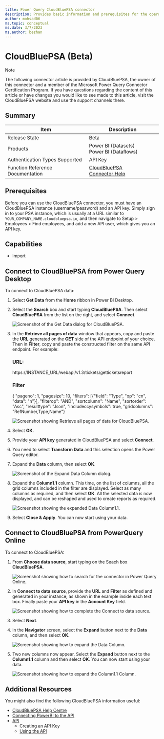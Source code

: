```yaml
---
title: Power Query CloudBluePSA connector
description: Provides basic information and prerequisites for the operation of the CloudBluePSA connector in conjuction with the API.
author: mohsad06
ms.topic: conceptual
ms.date: 3/7/2023
ms.author: bezhan 
---
```


# CloudBluePSA (Beta)

>[!Note]
The following connector article is provided by CloudBluePSA, the owner of this connector and a member of the Microsoft Power Query Connector Certification Program. If you have questions regarding the content of this article or have changes you would like to see made to this article, visit the CloudBluePSA website and use the support channels there.

## Summary

| Item | Description |
| ---- | ----------- |
| Release State | Beta |
| Products | Power BI (Datasets)<br/>Power BI (Dataflows) |
| Authentication Types Supported | API Key |
| Function Reference Documentation | [CloudBluePSA Connector.Help](https://help.harmonypsa.com/articles/#!cloudblue-psa-4-28-publication/using-the-power-bi-connector) |

## Prerequisites

Before you can use the CloudBluePSA connector, you must have an CloudBluePSA instance (username/password) and an API key. Simply sign in to your PSA instance, which is usually at a URL similar to `YOUR_COMPANY_NAME.cloudbluepsa.io`, and then navigate to Setup > Employees > Find employees, and add a new API user, which gives you an API key.

## Capabilities

* Import

## Connect to CloudBluePSA from Power Query Desktop

To connect to CloudBluePSA data:

1. Select **Get Data** from the **Home** ribbon in Power BI Desktop. 

2. Select the **Search** box and start typing **CloudBluePSA**. Then select **CloudBluePSA** from the list on the right, and select **Connect**.

    ![Screenshot of the Get Data dialog for CloudBluePSA.](./media/cloudbluepsa/get-data.png)

3. In the **Retrieve all pages of data** window that appears, copy and paste the **URL** generated on the **GET** side of the API endpoint of your choice. Then in **Filter**, copy and paste the constructed filter on the same API endpoint. For example:

    ### URL: ### 
    https://INSTANCE_URL/webapi/v1.3/tickets/getticketsreport
    
    ### Filter ### 
    {  "pageno": 1,  "pagesize": 10,  "filters": [{"field": "Type", "op": "cn", "data": "n"}], "filterop": "AND",  "sortcolumn": "Name",  "sortorder": "Asc",  "resulttype": "Json",  "includeccysymbols": true,  "gridcolumns": "RefNumber,Type,Name"}

    ![Screenshot showing Retrieve all pages of data for CloudBluePSA.](./media/cloudbluepsa/retrieve-all-pages-of-data.png)

3. Select **OK**.

4. Provide your **API key** generated in CloudBluePSA and select **Connect**.

5. You need to select **Transform Data** and this selection opens the Power Query editor.  

6. Expand the **Data** column, then select **OK**.

    ![Screenshot of the Expand Data Column dialog.](./media/cloudbluepsa/expand-1.png)

7. Expand the **Column1.1** column. This time, on the list of columns, all the grid columns included in the filter are displayed. Select as many columns as required, and then select **OK**. 
All the selected data is now displayed, and can be reshaped and used to create reports as required.

    ![Screenshot showing the expanded Data Column1.1.](./media/cloudbluepsa/expand-1-1.png)

8. Select **Close & Apply**. You can now start using your data.

## Connect to CloudBluePSA from PowerQuery Online

To connect to CloudBluePSA:

1. From **Choose data source**, start typing on the Seach box **CloudBluePSA**.

    ![Screenshot showing how to search for the connector in Power Query Online.](./media/cloudbluepsa/power-query-search-box.png)
 

2. In **Connect to data source**, provide the **URL** and **Filter** as defined and generated in your instance, as shown in the example inside each text box. Finally paste your **API key** in the **Account Key** field.

    ![Screenshot showing how to complete the Connect to data source.](./media/cloudbluepsa/power-query-connect-to-data-source.png)

3. Select **Next**.

4. In the **Navigator** screen, select the **Expand** button next to the **Data** column, and then select **OK**.

    ![Screenshot showing how to expand the Data Column.](./media/cloudbluepsa/power-query-expand-1.png)

5. Two new columns now appear. Select the **Expand** button next to the **Column1.1** column and then select **OK**. You can now start using your data.

    ![Screenshot showing how to expand the Column1.1 Column.](./media/cloudbluepsa/power-query-expand-1-1.png)

## Additional Resources

You might also find the following CloudBluePSA information useful:

* [CloudBluePSA Help Centre](https://help.harmonypsa.com/home/en-gb/)
* [Connecting PowerBI to the API](https://help.harmonypsa.com/articles/#!cloudblue-psa-4-28-publication/connecting-powerbi-to-the-api)
* [API](https://help.harmonypsa.com/articles/#!cloudblue-psa-4-28-publication/api)
  * [Creating an API Key](https://help.harmonypsa.com/articles/#!cloudblue-psa-4-28-publication/creating-an-api-key)
  * [Using the API](https://help.harmonypsa.com/articles/#!cloudblue-psa-4-28-publication/using-the-api)
